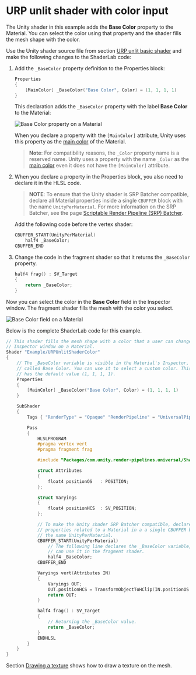 # URP unlit shader with color input

The Unity shader in this example adds the __Base Color__ property to the Material. You can select the color using that property and the shader fills the mesh shape with the color.

Use the Unity shader source file from section [URP unlit basic shader](writing-shaders-urp-basic-unlit-structure.md) and make the following changes to the ShaderLab code:

1. Add the `_BaseColor` property definition to the Properties block:

    ```c++
    Properties
    {
        [MainColor] _BaseColor("Base Color", Color) = (1, 1, 1, 1)
    }
    ```

    This declaration adds the `_BaseColor` property with the label __Base Color__ to the Material:

    ![Base Color property on a Material](Images/shader-examples/urp-material-prop-base-color.png)

    When you declare a property with the `[MainColor]` attribute, Unity uses this property as the [main color](https://docs.unity3d.com/ScriptReference/Material-color.html) of the Material.

    > **Note**: For compatibility reasons, the `_Color` property name is a reserved name. Unity uses a property with the name `_Color` as the [main color](https://docs.unity3d.com/ScriptReference/Material-color.html) even it does not have the `[MainColor]` attribute.

2. When you declare a property in the Properties block, you also need to declare it in the HLSL code.

    > __NOTE__: To ensure that the Unity shader is SRP Batcher compatible, declare all Material properties inside a single `CBUFFER` block with the name `UnityPerMaterial`. For more information on the SRP Batcher, see the page [Scriptable Render Pipeline (SRP) Batcher](https://docs.unity3d.com/Manual/SRPBatcher.html).

    Add the following code before the vertex shader:

    ```c++
    CBUFFER_START(UnityPerMaterial)
        half4 _BaseColor;
    CBUFFER_END
    ```

3. Change the code in the fragment shader so that it returns the `_BaseColor` property.

    ```c++
    half4 frag() : SV_Target
    {
        return _BaseColor;
    }
    ```

Now you can select the color in the **Base Color** field in the Inspector window. The fragment shader fills the mesh with the color you select.

![Base Color field on a Material](Images/shader-examples/unlit-shader-tutorial-color-field-with-scene.png)

Below is the complete ShaderLab code for this example.

```c++
// This shader fills the mesh shape with a color that a user can change using the
// Inspector window on a Material.
Shader "Example/URPUnlitShaderColor"
{
    // The _BaseColor variable is visible in the Material's Inspector, as a field
    // called Base Color. You can use it to select a custom color. This variable
    // has the default value (1, 1, 1, 1).
    Properties
    {
        [MainColor] _BaseColor("Base Color", Color) = (1, 1, 1, 1)
    }

    SubShader
    {
        Tags { "RenderType" = "Opaque" "RenderPipeline" = "UniversalPipeline" }

        Pass
        {
            HLSLPROGRAM
            #pragma vertex vert
            #pragma fragment frag

            #include "Packages/com.unity.render-pipelines.universal/ShaderLibrary/Core.hlsl"

            struct Attributes
            {
                float4 positionOS   : POSITION;
            };

            struct Varyings
            {
                float4 positionHCS  : SV_POSITION;
            };

            // To make the Unity shader SRP Batcher compatible, declare all
            // properties related to a Material in a a single CBUFFER block with
            // the name UnityPerMaterial.
            CBUFFER_START(UnityPerMaterial)
                // The following line declares the _BaseColor variable, so that you
                // can use it in the fragment shader.
                half4 _BaseColor;
            CBUFFER_END

            Varyings vert(Attributes IN)
            {
                Varyings OUT;
                OUT.positionHCS = TransformObjectToHClip(IN.positionOS.xyz);
                return OUT;
            }

            half4 frag() : SV_Target
            {
                // Returning the _BaseColor value.
                return _BaseColor;
            }
            ENDHLSL
        }
    }
}
```

Section [Drawing a texture](writing-shaders-urp-unlit-texture.md) shows how to draw a texture on the mesh.
